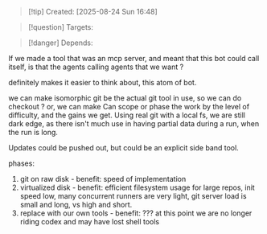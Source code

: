 
>[!tip] Created: [2025-08-24 Sun 16:48]

>[!question] Targets: 

>[!danger] Depends: 

If we made a tool that was an mcp server, and meant that this bot could call itself, is that the agents calling agents that we want ?

definitely makes it easier to think about, this atom of bot.

we can make isomorphic git be the actual git tool in use, so we can do checkout ?
or, we can make 
Can scope or phase the work by the level of difficulty, and the gains we get.
Using real git with a local fs, we are still dark edge, as there isn't much use in having partial data during a run, when the run is long.  

Updates could be pushed out, but could be an explicit side band tool.

phases:
1. git on raw disk - benefit: speed of implementation
2. virtualized disk - benefit: efficient filesystem usage for large repos, init speed low, many concurrent runners are very light, git server load is small and long, vs high and short.
3. replace with our own tools - benefit: ??? at this point we are no longer riding codex and may have lost shell tools